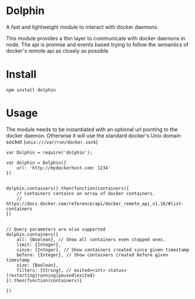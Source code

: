 # Dolphin
A fast and lightweight module to interact with docker daemons.

This module provides a thin layer to communicate with docker daemons in node.
The api is promise and events based trying to follow the semantics of
docker's remote api as closely as possible.


# Install

```npm install dolphin```


# Usage

The module needs to be instantiated with an optional url pointing to the docker daemon.
Otherwise it will use the standard docker's Unix domain socket (```unix:///var/run/docker.sock```)


```
var Dolphin = require('dolphin');

var dolphin = Dolphin({
	url: 'http://mydockerhost.com: 1234'
})


dolphin.containers().then(function(containers){
	// Containers contains an array of docker containers.
	// https://docs.docker.com/reference/api/docker_remote_api_v1.18/#list-containers
})


// Query parameters are also supported
dolphin.containers({
	all: {Boolean},	// Show all containers even stopped ones.
	limit: {Integer},
	since: {Integer}, // Show containers created since given timestamp
	before: {Integer}, // Show containers created before given timestamp
	size: {Boolean},
	filters: {String}, // exited=<int> status=(restarting|running|paused|exited)
}).then(function(containers){

})

```
